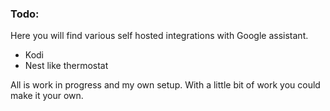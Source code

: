 ### Todo:

Here you will find various self hosted integrations with Google assistant.

* Kodi
* Nest like thermostat


All is work in progress and my own setup. With a little bit of work you could make it your own.

